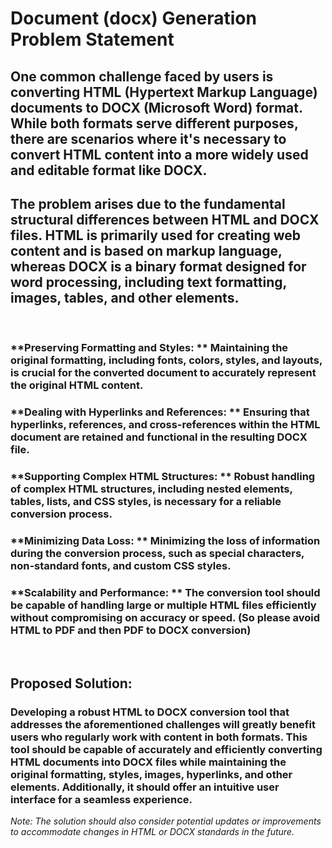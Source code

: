 # Document (docx) Generation​ Problem Statement

## One common challenge faced by users is converting HTML (Hypertext Markup Language) documents to DOCX (Microsoft Word) format. While both formats serve different purposes, there are scenarios where it's necessary to convert HTML content into a more widely used and editable format like DOCX.​

## The problem arises due to the fundamental structural differences between HTML and DOCX files. HTML is primarily used for creating web content and is based on markup language, whereas DOCX is a binary format designed for word processing, including text formatting, images, tables, and other elements.​

​

### **Preserving Formatting and Styles: ** Maintaining the original formatting, including fonts, colors, styles, and layouts, is crucial for the converted document to accurately represent the original HTML content.​

### **Dealing with Hyperlinks and References: ** Ensuring that hyperlinks, references, and cross-references within the HTML document are retained and functional in the resulting DOCX file.​

### **Supporting Complex HTML Structures: ** Robust handling of complex HTML structures, including nested elements, tables, lists, and CSS styles, is necessary for a reliable conversion process.​

### **Minimizing Data Loss: ** Minimizing the loss of information during the conversion process, such as special characters, non-standard fonts, and custom CSS styles.​

### **Scalability and Performance: ** The conversion tool should be capable of handling large or multiple HTML files efficiently without compromising on accuracy or speed. (So please avoid HTML to PDF and then PDF to DOCX conversion)​

​

## Proposed Solution:

### Developing a robust HTML to DOCX conversion tool that addresses the aforementioned challenges will greatly benefit users who regularly work with content in both formats. This tool should be capable of accurately and efficiently converting HTML documents into DOCX files while maintaining the original formatting, styles, images, hyperlinks, and other elements. Additionally, it should offer an intuitive user interface for a seamless experience.

_Note: The solution should also consider potential updates or improvements to accommodate changes in HTML or DOCX standards in the future._

